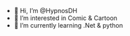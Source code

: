 - 👋 Hi, I’m @HypnosDH
- 👀 I’m interested in Comic & Cartoon
- 🌱 I’m currently learning .Net & python


<!---
HypnosDH/HypnosDH is a ✨ special ✨ repository because its `README.md` (this file) appears on your GitHub profile.
You can click the Preview link to take a look at your changes.
--->
